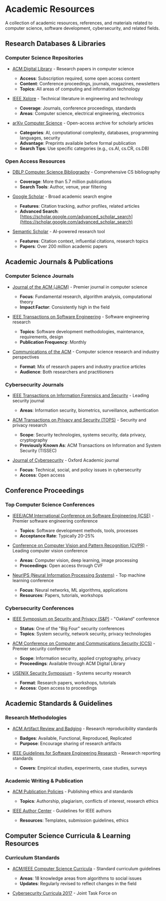 # Academic Resources

A collection of academic resources, references, and materials related to computer science, software development, cybersecurity, and related fields.

## Research Databases & Libraries

### Computer Science Repositories

- [ACM Digital Library](https://dl.acm.org/) - Research papers in computer science
  - **Access**: Subscription required, some open access content
  - **Content**: Conference proceedings, journals, magazines, newsletters
  - **Topics**: All areas of computing and information technology

- [IEEE Xplore](https://ieeexplore.ieee.org/) - Technical literature in engineering and technology
  - **Coverage**: Journals, conference proceedings, standards
  - **Areas**: Computer science, electrical engineering, electronics

- [arXiv Computer Science](https://arxiv.org/archive/cs) - Open-access archive for scholarly articles
  - **Categories**: AI, computational complexity, databases, programming languages, security
  - **Advantage**: Preprints available before formal publication
  - **Search Tips**: Use specific categories (e.g., cs.AI, cs.CR, cs.DB)

### Open Access Resources

- [DBLP Computer Science Bibliography](https://dblp.org/) - Comprehensive CS bibliography
  - **Coverage**: More than 5.7 million publications
  - **Search Tools**: Author, venue, year filtering

- [Google Scholar](https://scholar.google.com/) - Broad academic search engine
  - **Features**: Citation tracking, author profiles, related articles
  - **Advanced Search**: [https://scholar.google.com/advanced_scholar_search](https://scholar.google.com/advanced_scholar_search)

- [Semantic Scholar](https://www.semanticscholar.org/) - AI-powered research tool
  - **Features**: Citation context, influential citations, research topics
  - **Papers**: Over 200 million academic papers

## Academic Journals & Publications

### Computer Science Journals

- [Journal of the ACM (JACM)](https://dl.acm.org/journal/jacm) - Premier journal in computer science
  - **Focus**: Fundamental research, algorithm analysis, computational theory
  - **Impact Factor**: Consistently high in the field

- [IEEE Transactions on Software Engineering](https://ieeexplore.ieee.org/xpl/RecentIssue.jsp?punumber=32) - Software engineering research
  - **Topics**: Software development methodologies, maintenance, requirements, design
  - **Publication Frequency**: Monthly

- [Communications of the ACM](https://cacm.acm.org/) - Computer science research and industry perspectives
  - **Format**: Mix of research papers and industry practice articles
  - **Audience**: Both researchers and practitioners

### Cybersecurity Journals

- [IEEE Transactions on Information Forensics and Security](https://ieeexplore.ieee.org/xpl/RecentIssue.jsp?punumber=10206) - Leading security journal
  - **Areas**: Information security, biometrics, surveillance, authentication

- [ACM Transactions on Privacy and Security (TOPS)](https://dl.acm.org/journal/tops) - Security and privacy research
  - **Scope**: Security technologies, systems security, data privacy, cryptography
  - **Previously Known As**: ACM Transactions on Information and System Security (TISSEC)

- [Journal of Cybersecurity](https://academic.oup.com/cybersecurity) - Oxford Academic journal
  - **Focus**: Technical, social, and policy issues in cybersecurity
  - **Access**: Open access

## Conference Proceedings

### Top Computer Science Conferences

- [IEEE/ACM International Conference on Software Engineering (ICSE)](https://www.computer.org/csdl/proceedings/icse) - Premier software engineering conference
  - **Topics**: Software development methods, tools, processes
  - **Acceptance Rate**: Typically 20-25%

- [Conference on Computer Vision and Pattern Recognition (CVPR)](https://openaccess.thecvf.com/CVPR) - Leading computer vision conference
  - **Areas**: Computer vision, deep learning, image processing
  - **Proceedings**: Open access through CVF

- [NeurIPS (Neural Information Processing Systems)](https://papers.nips.cc/) - Top machine learning conference
  - **Focus**: Neural networks, ML algorithms, applications
  - **Resources**: Papers, tutorials, workshops

### Cybersecurity Conferences

- [IEEE Symposium on Security and Privacy (S&P)](https://www.computer.org/csdl/proceedings/sp) - "Oakland" conference
  - **Status**: One of the "Big Four" security conferences
  - **Topics**: System security, network security, privacy technologies

- [ACM Conference on Computer and Communications Security (CCS)](https://dl.acm.org/conference/ccs) - Premier security conference
  - **Scope**: Information security, applied cryptography, privacy
  - **Proceedings**: Available through ACM Digital Library

- [USENIX Security Symposium](https://www.usenix.org/conferences/byname/108) - Systems security research
  - **Format**: Research papers, workshops, tutorials
  - **Access**: Open access to proceedings

## Academic Standards & Guidelines

### Research Methodologies

- [ACM Artifact Review and Badging](https://www.acm.org/publications/policies/artifact-review-and-badging-current) - Research reproducibility standards
  - **Badges**: Available, Functional, Reproduced, Replicated
  - **Purpose**: Encourage sharing of research artifacts

- [IEEE Guidelines for Software Engineering Research](https://www.computer.org/digital-library/journals/ts/write-for-the-journal/guidelines-for-software-engineering-research) - Research reporting standards
  - **Covers**: Empirical studies, experiments, case studies, surveys

### Academic Writing & Publication

- [ACM Publication Policies](https://www.acm.org/publications/policies) - Publishing ethics and standards
  - **Topics**: Authorship, plagiarism, conflicts of interest, research ethics

- [IEEE Author Center](https://ieeeauthorcenter.ieee.org/) - Guidelines for IEEE authors
  - **Resources**: Templates, submission guidelines, ethics

## Computer Science Curricula & Learning Resources

### Curriculum Standards

- [ACM/IEEE Computer Science Curricula](https://www.acm.org/education/curricula-recommendations) - Standard curriculum guidelines
  - **Areas**: 18 knowledge areas from algorithms to social issues
  - **Updates**: Regularly revised to reflect changes in the field

- [Cybersecurity Curricula 2017](https://www.acm.org/binaries/content/assets/education/curricula-recommendations/csec2017.pdf) - Joint Task Force on